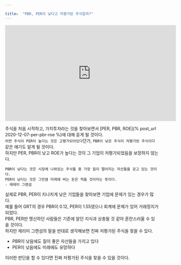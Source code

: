 ```yaml
---

title:  "PBR, PER이 낮다고 저평가된 주식일까?"
---
```


<iframe width="560" height="315" src="https://www.youtube.com/embed/oDN5ImG-PHo?start=1394" frameborder="0" allow="accelerometer; autoplay; clipboard-write; encrypted-media; gyroscope; picture-in-picture" allowfullscreen></iframe>

주식을 처음 시작하고, 가치투자라는 것을 찾아보면서 [PER, PBR, ROE]{% post_url 2020-12-07-per-pbr-roe %}에 대해 듣게 될 것이다.  
`어떤 주식이 PER이 높다는 것은 고평가되어있다`던가, `PBR이 낮은 주식이 저평가된 주식이다` 같은 얘기도 알게 될 것이다.  
하지만 PER, PBR이 낮고 ROE가 높다는 것이 그 기업이 저평가되었음을 보장하지 않는다.  

```
PBR이 낮다는 것은 시장에 나와있는 주식들 중 가장 질이 떨어지는 자산들을 갖고 있는 것이다.
PER이 낮다는 것은 그만큼 미래에 버는 돈은 적을 것이라는 뜻이다.
- 제레미 그랜섬
```

실제로 PBR, PER이 지나치게 낮은 기업들을 찾아보면 기업에 문제가 있는 경우가 많다.  
예를 들어 GRT의 경우 PBR이 0.12, PER이 1.55였으나 회계에 문제가 있어 거래정지가 되었다.  
PBR, PER만 맹신하던 사람들은 기존에 알던 지식과 상충될 것 같아 혼란스러울 수 있을 것이다.  
하지만 제리미 그랜섬의 말을 반대로 생각해보면 진짜 저평가된 주식을 찾을 수 있다.  

- PBR이 낮음에도 질이 좋은 자산들을 가지고 있다
- PER이 낮음에도 미래에도 유망하다

이러한 판단을 할 수 있다면 진짜 저평가된 주식을 찾을 수 있을 것이다.

